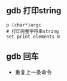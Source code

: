 ## gdb 打印string
```shell
p (char*)argc
# 打印完整字符串string
set print elements 0
```

## gdb 回车
- 重复上一条命令


